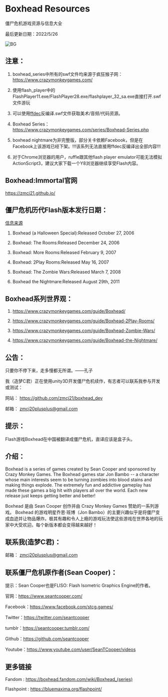 # Boxhead Resources

僵尸危机游戏资源与信息大全

最后更新日期：2022/5/26

![BG](https://github.com/zmcj21/boxhead_res/blob/main/docs/1.png)

## 注意：

1. boxhead_series中所有的swf文件均来源于疯狂猴子网：https://www.crazymonkeygames.com/

1. 使用flash_player中的FlashPlayer11.exe/FlashPlayer28.exe/flashplayer_32_sa.exe直接打开.swf文件游玩

1. 可以使用[ffdec](https://github.com/jindrapetrik/jpexs-decompiler)反编译.swf文件获取美术/音频/代码资源。

1. Boxhead Series：https://www.crazymonkeygames.com/series/Boxhead-Series.php

1. boxhead nightmare为非完整版，部分关卡依赖Facebook，但是在Facebook上该游戏已经下架。!!!该系列无法直接用ffdec反编译出全部内容!!!

1. 对于Chrome浏览器的用户，ruffle跟其他flash player emulator可能无法模拟ActionScript3，建议大家下载一个Y8浏览器继续享受Flash内容。

## Boxhead:Immortal官网

https://zmcj21.github.io/

## 僵尸危机历代Flash版本发行日期：

[信息来源](https://www.crazymonkeygames.com/series/Boxhead-Series.php)

1. Boxhead (a Halloween Special):Released October 27, 2006

1. Boxhead: The Rooms:Released December 24, 2006

1. Boxhead: More Rooms:Released February 9, 2007

1. Boxhead: 2Play Rooms:Released May 16, 2007

1. Boxhead: The Zombie Wars:Released March 7, 2008

1. Boxhead the Nightmare:Released August 29th, 2011

## Boxhead系列世界观：

1. https://www.crazymonkeygames.com/guide/Boxhead/

1. https://www.crazymonkeygames.com/guide/Boxhead-2Play-Rooms/

1. https://www.crazymonkeygames.com/guide/Boxhead-Zombie-Wars/

1. https://www.crazymonkeygames.com/guide/Boxhead-the-Nightmare/

## 公告：

只要你不停下来，走多慢都无所谓。——孔子

我（造梦C君）正在使用unity3D开发僵尸危机续作，有志者可以联系我参与开发或测试：

网站： https://github.com/zmcj21/boxhead_dev

邮箱： zmcj20plusplus@gmail.com

## 提示：

Flash游戏Boxhead在中国被翻译成僵尸危机，直译应该是盒子头。

## 介绍：

Boxhead is a series of games created by Sean Cooper and sponsored by Crazy Monkey Games. The Boxhead games star Jon Bambo -- a character whose main interests seem to be turning zombies into blood stains and making things explode. The extremely fun and addictive gameplay has made these games a big hit with players all over the world. Each new release just keeps getting better and better!

Boxhead 是由 Sean Cooper 创作并由 Crazy Monkey Games 赞助的一系列游戏。 Boxhead 的游戏明星乔恩·班博（Jon Bambo）的主要兴趣似乎是将僵尸变成血迹并让物品爆炸。极其有趣和令人上瘾的游戏玩法使这些游戏在世界各地的玩家中大受欢迎。每个新版本都会变得越来越好！

## 联系我(造梦C君)：

邮箱： zmcj20plusplus@gmail.com

## 联系僵尸危机原作者(Sean Cooper)：

提示：Sean Cooper也是FLISO: Flash Isometric Graphics Engine的作者。

官网：https://www.seantcooper.com/

Facebook：https://www.facebook.com/stcg.games/

Twitter：https://twitter.com/seantcooper

tumblr：https://seantcooper.tumblr.com/

Github：https://github.com/seantcooper

Youtube：https://www.youtube.com/user/SeanTCooper/videos

## 更多链接

Fandom : https://boxhead.fandom.com/wiki/Boxhead_(series)

Flashpoint : https://bluemaxima.org/flashpoint/